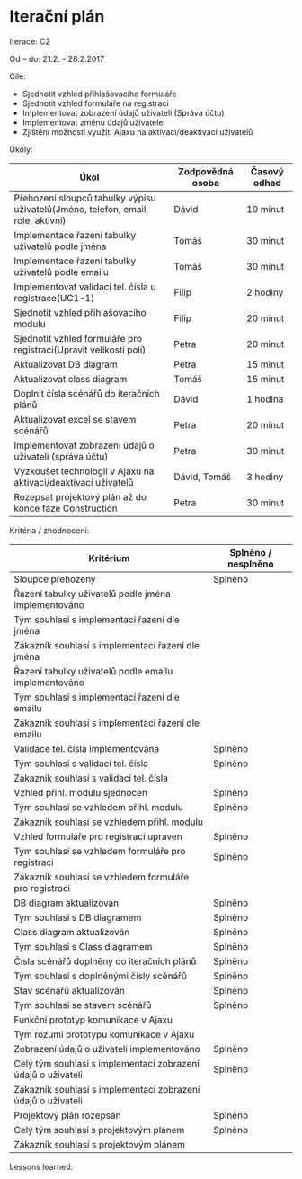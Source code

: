 <h1>Iterační plán</h1>
Iterace:  C2

Od – do:
21.2. - 28.2.2017

Cíle:
- Sjednotit vzhled přihlašovacího formuláře
- Sjednotit vzhled formuláře na registraci
- Implementovat zobrazení údajů uživateli (Správa účtu)
- Implementovat změnu údajů uživatele
- Zjištění možností využití Ajaxu na aktivaci/deaktivaci uživatelů

Úkoly:

|Úkol|	Zodpovědná osoba|	Časový odhad|
|---|---|---|
|Přehození sloupců tabulky výpisu uživatelů(Jméno, telefon, email, role, aktivní)|Dávid|10 minut|
|Implementace řazení tabulky uživatelů podle jména|Tomáš|30 minut|
|Implementace řazení tabulky uživatelů podle emailu|Tomáš|30 minut|
|Implementovat validaci tel. čísla u registrace(UC1-1)|Filip|2 hodiny|
|Sjednotit vzhled přihlašovacího modulu|Filip|20 minut|
|Sjednotit vzhled formuláře pro registraci(Upravit velikosti polí)|Petra|20 minut|
|Aktualizovat DB diagram|Petra|15 minut|
|Aktualizovat class diagram|Tomáš|15 minut|
|Doplnit čísla scénářů do iteračních plánů|Dávid|1 hodina|
|Aktualizovat excel se stavem scénářů|Petra|20 minut|
|Implementovat zobrazení údajů o uživateli (správa účtu)|Petra|30 minut|
|Vyzkoušet technologii v Ajaxu na aktivaci/deaktivaci uživatelů|Dávid, Tomáš|3 hodiny|
|Rozepsat projektový plán až do konce fáze Construction|Petra|30 minut|

Kritéria / zhodnocení:

|Kritérium	|Splněno / nesplněno|
|---|---|
|Sloupce přehozeny|Splněno|
|Řazení tabulky uživatelů podle jména implementováno||
|Tým souhlasí s implementací řazení dle jména||
|Zákazník souhlasí s implementací řazení dle jména||
|Řazení tabulky uživatelů podle emailu implementováno||
|Tým souhlasí s implementací řazení dle emailu||
|Zákazník souhlasí s implementací řazení dle emailu||
|Validace tel. čísla implementována|Splněno|
|Tým souhlasí s validací tel. čísla|Splněno|
|Zákazník souhlasí s validací tel. čísla||
|Vzhled přihl. modulu sjednocen|Splněno|
|Tým souhlasí se vzhledem přihl. modulu |Splněno|
|Zákazník souhlasí se vzhledem přihl. modulu ||
|Vzhled formuláře pro registraci upraven|Splněno|
|Tým souhlasí se vzhledem formuláře pro registraci |Splněno|
|Zákazník souhlasí se vzhledem formuláře pro registraci ||
|DB diagram aktualizován|Splněno|
|Tým souhlasí s DB diagramem |Splněno|
|Class diagram aktualizován|Splněno|
|Tým souhlasí s Class diagramem|Splněno|
|Čísla scénářů doplněny do iteračních plánů|Splněno|
|Tým souhlasí s doplněnými čísly scénářů|Splněno|
|Stav scénářů aktualizován|Splněno|
|Tým souhlasí se stavem scénářů |Splněno|
|Funkční prototyp komunikace v Ajaxu||
|Tým rozumí prototypu komunikace v Ajaxu||
|Zobrazení údajů o uživateli implementováno|Splněno|
|Celý tým souhlasí s implementací zobrazení údajů o uživateli|Splněno|
|Zákazník souhlasí s implementací zobrazení údajů o uživateli||
|Projektový plán rozepsán|Splněno|
|Celý tým souhlasí s projektovým plánem|Splněno|
|Zákazník souhlasí s projektovým plánem||

Lessons learned:
